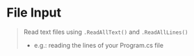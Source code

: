 # File Input

> Read text files using `.ReadAllText()` and `.ReadAllLines()`
>
>   - e.g.: reading the lines of your Program.cs file